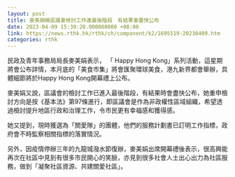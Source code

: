 ```yaml
---
layout: post
title: 麥美娟稱區議會檢討工作進最後階段　有結果會盡快公布
date: 2023-04-09 15:39:20.000000000 +08:00
link: https://news.rthk.hk/rthk/ch/component/k2/1695519-20230409.htm
categories: rthk
---
```


民政及青年事務局局長麥美娟表示， 「 Happy Hong Kong」系列活動，這星期將會公布詳情，本月底的「美食市集」將會匯聚環球美食，港九新界都會舉辦，具體細節將於Happy Hong Kong開幕禮上公布。

麥美娟又說，區議會的檢討工作已進入最後階段，有結果時會盡快公布，她重申檢討方向是按《基本法》第97條進行，即區議會是作為非政權性區域組織，希望透過檢討提升地區行政和治理工作，令市民更有幸福感和獲得感。

她又提到，現時獲選為「關愛隊」的團體，他們的服務計劃書已訂明工作指標，政府會不時監察相關指標的落實情況。

另外，因疫情停辦三年的九龍城潑水節復辦，麥美娟出席開幕禮後表示，很高興能再次在社區中見到有很多市民開心的笑臉，亦見到很多社會人士出心出力為社區服務，做到「凝聚社區資源、共建關愛社區」。

